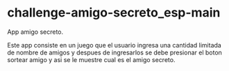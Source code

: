 # challenge-amigo-secreto_esp-main
App amigo secreto.

Este app consiste en un juego que el usuario ingresa una cantidad limitada de nombre de amigos y despues de ingresarlos se debe presionar el boton sortear amigo y asi se le muestre cual es el amigo secreto.
